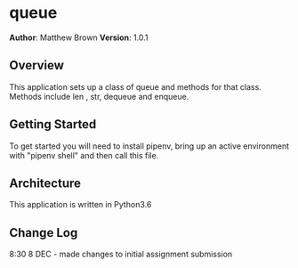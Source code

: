 # queue

**Author**: Matthew Brown
**Version**: 1.0.1

## Overview
This application sets up a class of queue and methods for that class.
Methods include len , str, dequeue and enqueue.

## Getting Started
To get started you will need to install pipenv, bring up an active environment with "pipenv shell" and then call this file.

## Architecture
This application is written in Python3.6



## Change Log
8:30 8 DEC - made changes to initial assignment submission

